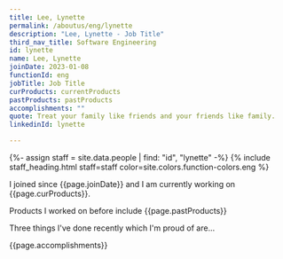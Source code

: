 ```yaml
---
title: Lee, Lynette
permalink: /aboutus/eng/lynette
description: "Lee, Lynette - Job Title"
third_nav_title: Software Engineering
id: lynette
name: Lee, Lynette
joinDate: 2023-01-08
functionId: eng
jobTitle: Job Title
curProducts: currentProducts
pastProducts: pastProducts
accomplishments: ""
quote: Treat your family like friends and your friends like family.
linkedinId: lynette

---
```


{%- assign staff = site.data.people | find: "id", "lynette" -%}
{% include staff_heading.html staff=staff color=site.colors.function-colors.eng %}

<p>I joined since {{page.joinDate}} and I am currently working on {{page.curProducts}}.</p>

<p>Products I worked on before include {{page.pastProducts}}</p>

<p>Three things I've done recently which I'm proud of are...</p>
{{page.accomplishments}}
